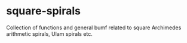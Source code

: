 # square-spirals

Collection of functions and general bumf related to square Archimedes arithmetic spirals, Ulam spirals etc.
